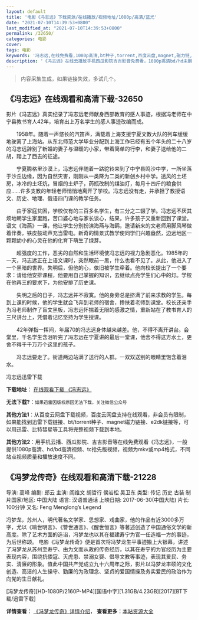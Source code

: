 ```yaml
---
layout: default
title: '电影《冯志远》下载资源/在线播放/视频地址/1080p/高清/蓝光'
date: "2021-07-10T14:39:53+0800"
last_modified_at: "2021-07-10T14:39:53+0800"
permalink: /32650/
categories: 电影
cover:
tags: 电影
keywords: '冯志远,在线免费看,1080p高清,bt种子,torrent,百度云盘,magnet,磁力链,迅雷下载资源'
description: '《冯志远》在线云播放手机西瓜影院吉吉影音免费看，1080p高清bd/hd未删减完整版和tc抢先枪版，mkv/mp4格式，附带bt/torrent种子、magnet/磁力链、百度云盘、网盘资源迅雷下载链接'
---
```


>内容采集生成，如果链接失效，多试几个。


## 《冯志远》在线观看和高清下载-32650

影片《冯志远》真实纪录了冯志远老师献身西部教育的感人事迹，根据冯老师在中宁县教书育人42年，培育出上万名学生的感人事迹改编而成。</p>　　1958年。随着一声悠长的汽笛声，满载着上海支援宁夏文教大队的列车缓缓地驶离了上海站。从东北师范大学毕业分配到上海工作已经有五个年头的二十八岁的冯志远辞别了新婚的妻子与温暖的小家，带着简单的行李，和妻子送给他的二胡，踏上了西去的征途。</p>　　宁夏腾格里沙漠上，冯志远伴随着一路驼铃来到了中宁县鸣沙中学，一所坐落于沙丘边缘，因为自然灾害，刚刚从一类降为二类的新创乡村中学。透风的土坯房，冰冷的土坯炕，冒烟的土炉子，药瓶改制的煤油灯，每月十四斤的粮食供应……许多支教的年轻老师悄悄地离开了学校。冯志远没有走，并承担了教授语文、历史、地理、俄语四门课的教学任务。</p>　　由于家庭贫困，学校仅有的三百多名学生，有三分之二辍了学。冯志远不厌其烦地朝学生家里跑，苦口婆心地与家长谈心，结果，许多孩子又重新回到了课堂。语文《海燕》一课，他让学生分别扮演海燕与海鸥，邀请新来的文老师用脚风琴做着伴奏，铁皮鼓动声充当雷电。新奇的情景式教学使同学们兴趣盎然，边远地区一颗颗幼小的心灵在他的化育下萌生了绿芽。</p>　　超强度的工作，恶劣的自然和生活环境使冯志远的视力急剧恶化。1985年的一天，冯志远正在上语文课时，突然眼前一黑，什么也看不见了。从此，他进入了一个黑暗的世界。失明后，但他的心，依旧被学生牵着。他向校长提出了一个要求：请给他安排课程，他要用自己掌握的知识，去继续点亮学生们心中的灯。学校在他再三的要求下，为他安排了历史课。</p>　　失明之后的日子，冯志远并不寂寞。他的身旁总是挤满了前来求教的学生。每到上课的时候，他的学生就会飞奔到老师的宿舍，搀扶着老师到课堂。校长还亲手为冯老师制作了盲文黑板，冯志远怀揣着无限的感激之情，重新站在了教书育人的三尺讲台上，凭借着记忆坚持为学生授课。</p>　　42年弹指一挥间，年届70的冯志远身体越来越差。他，不得不离开讲台。会堂里，千名学生含泪听完了冯志远在宁夏讲的最后一堂课，他舍不得这方水土，更舍不得千千万万个这里的孩子。</p>　　冯志远要走了。街道两边站满了送行的人群。一双双送别的眼睛里饱含着泪水。</p>


冯志远迅雷下载

**下载地址**： [在线观看下载 《冯志远》](https://www.993dy.com//vod-detail-id-16123.html) 


**无法下载?**：`如果迅雷因版权原因无法下载，关注微信公众号 `

**其他方法1**：从百度云网盘下载视频，百度云网盘支持在线观看，非会员有限制，如果能找到迅雷下载链接、bt/torrent种子、magnet磁力链接、e2dk链接等，可以用迅雷、比特彗星等工具将完整视频下载到本地。

**其他方法2**：用手机云播、西瓜影院、吉吉影音等在线免费观看《冯志远》，一般提供1080p高清、hd/bd高清视频、tc抢先版视频，视频为mkv或mp4格式，不同站点视频质量和播放速度不同。


## 《冯梦龙传奇》在线观看和高清下载-21228

导演: 高峰 编剧: 郎云 主演: 阎维文 胡哲行 侯岩松 吴卫东 类型: 传记 历史 古装 制片国家/地区: 中国大陆 语言: 汉语普通话 上映日期: 2017-06-30(中国大陆) 片长: 100分钟 又名: Feng Menglong’s Legend

冯梦龙，苏州人，明代著名文学家、思想家、戏曲家，他的作品有近3000多万字，尤以《喻世明言》、《警世通言》、《醒世恒言》等著述创造了中国通俗文学的新高度。除了艺术方面的造诣，冯梦龙也以其在福建寿宁为官一任造福一方的事迹，为后世称颂。 电影《冯梦龙传奇》便是首次将冯梦龙生平事迹搬上大银幕，讲述了冯梦龙从苏州至寿宁、由为文而从政的传奇经历，以其在寿宁的为官经历为主要表现内容，围绕抗倭寇、灭虎患、禁溺女婴、倡导文教等事迹，表现其爱民、务实、清廉的形象。值此中国共产党成立九十六周年之际，影片以冯梦龙丰硕的文化创造、高洁的人生操守、勤廉的为政理念、坚贞的爱国情操及务实爱民的政治作为向党的生日献礼。


[冯梦龙传奇][HD-1080P/2160P-MP4][国语中字][1.31GB/4.23GB][2017][BT下载/迅雷下载]

**详情查看**： [《冯梦龙传奇》详情介绍](/movie/21228/)， **查看更多**：[本站资源大全](/movie/t/all/)

